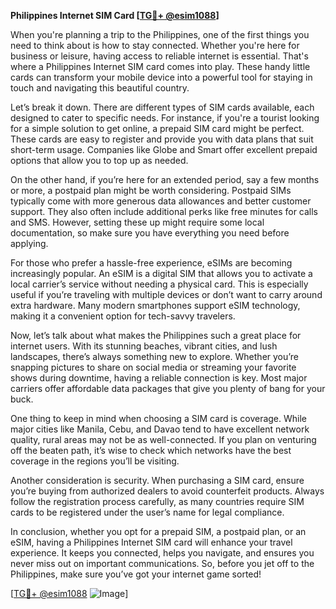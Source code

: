 **Philippines Internet SIM Card [[TG💪+ @esim1088](https://t.me/s/esim1088)]**

When you're planning a trip to the Philippines, one of the first things you need to think about is how to stay connected. Whether you're here for business or leisure, having access to reliable internet is essential. That's where a Philippines Internet SIM card comes into play. These handy little cards can transform your mobile device into a powerful tool for staying in touch and navigating this beautiful country.

Let’s break it down. There are different types of SIM cards available, each designed to cater to specific needs. For instance, if you're a tourist looking for a simple solution to get online, a prepaid SIM card might be perfect. These cards are easy to register and provide you with data plans that suit short-term usage. Companies like Globe and Smart offer excellent prepaid options that allow you to top up as needed.

On the other hand, if you’re here for an extended period, say a few months or more, a postpaid plan might be worth considering. Postpaid SIMs typically come with more generous data allowances and better customer support. They also often include additional perks like free minutes for calls and SMS. However, setting these up might require some local documentation, so make sure you have everything you need before applying.

For those who prefer a hassle-free experience, eSIMs are becoming increasingly popular. An eSIM is a digital SIM that allows you to activate a local carrier’s service without needing a physical card. This is especially useful if you’re traveling with multiple devices or don’t want to carry around extra hardware. Many modern smartphones support eSIM technology, making it a convenient option for tech-savvy travelers.

Now, let’s talk about what makes the Philippines such a great place for internet users. With its stunning beaches, vibrant cities, and lush landscapes, there’s always something new to explore. Whether you’re snapping pictures to share on social media or streaming your favorite shows during downtime, having a reliable connection is key. Most major carriers offer affordable data packages that give you plenty of bang for your buck.

One thing to keep in mind when choosing a SIM card is coverage. While major cities like Manila, Cebu, and Davao tend to have excellent network quality, rural areas may not be as well-connected. If you plan on venturing off the beaten path, it’s wise to check which networks have the best coverage in the regions you’ll be visiting.

Another consideration is security. When purchasing a SIM card, ensure you’re buying from authorized dealers to avoid counterfeit products. Always follow the registration process carefully, as many countries require SIM cards to be registered under the user’s name for legal compliance.

In conclusion, whether you opt for a prepaid SIM, a postpaid plan, or an eSIM, having a Philippines Internet SIM card will enhance your travel experience. It keeps you connected, helps you navigate, and ensures you never miss out on important communications. So, before you jet off to the Philippines, make sure you’ve got your internet game sorted! 

[[TG💪+ @esim1088](https://t.me/s/esim1088) ![Image](https://i.postimg.cc/Y0z9fWf4/image.png)]